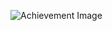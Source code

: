 ![Achievement Image](https://file.notion.so/f/f/102d0a0d-f982-4f89-877e-6d4b07addbc7/d50db2ae-de90-48af-b56f-0de1c6922740/Achievement.gif?id=2e29abd7-57ab-41a8-acb0-c5cefbdde4fe&table=block&spaceId=102d0a0d-f982-4f89-877e-6d4b07addbc7&expirationTimestamp=1704254400000&signature=tGCr3unJnIDwaaKvsX9tk4VNJOv90gbs_OEq1ksBMYo&downloadName=Achievement.gif)
